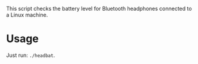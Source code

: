 This script checks the battery level for Bluetooth headphones connected to a Linux machine.

# Usage

Just run: `./headbat`.
